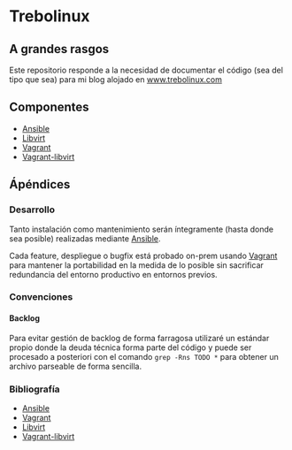# Trebolinux 


## A grandes rasgos
Este repositorio responde a la necesidad de documentar el código (sea del tipo que sea)
para mi blog alojado en www.trebolinux.com 

## Componentes
* [Ansible](https://www.ansible.com)
* [Libvirt](https://libvirt.org/)
* [Vagrant](https://www.vagrantup.com/) 
* [Vagrant-libvirt](https://github.com/vagrant-libvirt/vagrant-libvirt)

## Ápéndices

### Desarrollo
Tanto instalación como mantenimiento serán íntegramente (hasta donde sea posible) realizadas
mediante [Ansible](https://www.ansible.com/).

Cada feature, despliegue o bugfix está probado on-prem usando [Vagrant](https://www.vagrantup.com/)
para mantener la portabilidad en la medida de lo posible sin sacrificar redundancia del entorno productivo
en entornos previos.

### Convenciones
#### Backlog
Para evitar gestión de backlog de forma farragosa utilizaré un estándar propio
donde la deuda técnica forma parte del código y puede ser procesado a posteriori
con el comando ```grep -Rns TODO *``` para obtener un archivo parseable de forma sencilla.

### Bibliografía
* [Ansible](https://docs.ansible.com/)
* [Vagrant](https://www.vagrantup.com/) 
* [Libvirt](https://libvirt.org/)
* [Vagrant-libvirt](https://vagrant-libvirt.github.io/vagrant-libvirt/)




